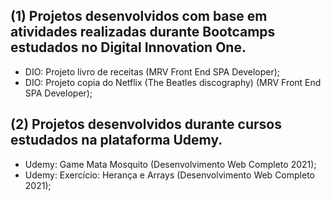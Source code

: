 ## (1) Projetos desenvolvidos com base em atividades realizadas durante Bootcamps estudados no Digital Innovation One.
- DIO: Projeto livro de receitas (MRV Front End SPA Developer);
- DIO: Projeto copia do Netflix (The Beatles discography) (MRV Front End SPA Developer);

## (2) Projetos desenvolvidos durante cursos estudados na plataforma Udemy.
- Udemy: Game Mata Mosquito (Desenvolvimento Web Completo 2021);
- Udemy: Exercício: Herança e Arrays (Desenvolvimento Web Completo 2021);
